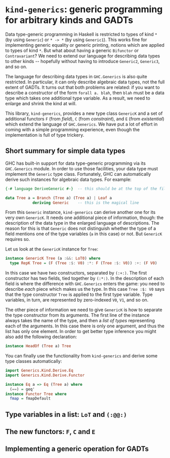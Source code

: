 # `kind-generics`: generic programming for arbitrary kinds and GADTs

Data type-generic programming in Haskell is restricted to types of kind `*` (by using `Generic`) or `* -> *` (by using `Generic1`). This works fine for implementing generic equality or generic printing, notions which are applied to types of kind `*`. But what about having a generic `Bifunctor` or `Contravariant`? We need to extend our language for describing data types to other kinds -- hopefully without having to introduce `Generic2`, `Generic3`, and so on.

The language for describing data types in `GHC.Generics` is also quite restricted. In particular, it can only describe algebraic data types, not the full extent of GADTs. It turns out that both problems are related: if you want to describe a constructor of the form `forall a. blah`, then `blah` must be a data type which takes one additional type variable. As a result, we need to enlarge and shrink the kind at will.

This library, `kind-generics`, provides a new type class `GenericK` and a set of additional functors `F` (from *field*), `C` (from *constraint*), and `E` (from *existential*) which extend the language of `GHC.Generics`. We have put a lot of effort in coming with a simple programming experience, even though the implementation is full of type trickery.

## Short summary for simple data types

GHC has built-in support for data type-generic programming via its `GHC.Generics` module. In order to use those facilities, your data type must implement the `Generic` type class. Fortunately, GHC can automatically derive such instances for algebraic data types. For example:

```haskell
{-# language DeriveGeneric #-}  -- this should be at the top of the file

data Tree a = Branch (Tree a) (Tree a) | Leaf a
            deriving Generic    -- this is the magical line
```

From this `Generic` instance, `kind-generics` can derive another one for its very own `GenericK`. It needs one additional piece of information, though: the description of the data type in the enlarged language of descriptions. The reason for this is that `Generic` does not distinguish whether the type of a field mentions one of the type variables (`a` in this case) or not. But `GenericK` requires so.

Let us look at the `GenericK` instance for `Tree`:

```haskell
instance GenericK Tree (a :&&: LoT0) where
  type RepK Tree = (F (Tree :$: V0) :*: F (Tree :$: V0)) :+: (F V0)
```

In this case we have two constructors, separated by `(:+:)`. The first constructor has two fields, tied together by `(:*:)`. In the description of each field is where the difference with `GHC.Generics` enters the game: you need to describe *each* piece which makes us the type. In this case `Tree :$: V0` says that the type constructor `Tree` is applied to the first type variable. Type variables, in turn, are represented by zero-indexed `V0`, `V1`, and so on.

The other piece of information we need to give `GenericK` is how to separate the type constructor from its arguments. The first line of the instance always takes the name of the type, and then a *list of types* representing each of the arguments. In this case there is only one argument, and thus the list has only one element. In order to get better type inference you might also add the following declaration:

```haskell
instance HeadOf (Tree a) Tree
```

You can finally use the functionality from `kind-generics` and derive some type classes automatically:

```haskell
import Generics.Kind.Derive.Eq
import Generics.Kind.Derive.Functor

instance Eq a => Eq (Tree a) where
  (==) = geq'
instance Functor Tree where
  fmap = fmapDefault
```

## Type variables in a list: `LoT` and `(:@@:)`

## The new functors: `F`, `C` and `E`

## Implementing a generic operation for GADTs